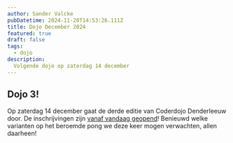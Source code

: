 ```yaml
---
author: Sander Valcke
pubDatetime: 2024-11-20T14:53:26.111Z
title: Dojo December 2024
featured: true
draft: false
tags:
  - dojo
description:
  Volgende dojo op zaterdag 14 december
---
```


## Dojo 3!

Op zaterdag 14 december gaat de derde editie van Coderdojo Denderleeuw door. De inschrijvingen zijn [vanaf vandaag geopend](https://cdjdenderleeuw-dec24.eventbrite.co.uk)! Benieuwd welke varianten op het beroemde pong we deze keer mogen verwachten, allen daarheen!


